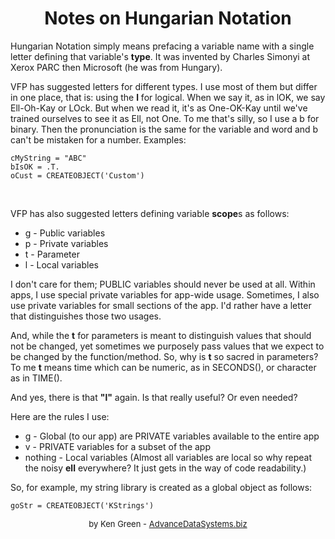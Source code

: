 # <center>Notes on Hungarian Notation</center>

Hungarian Notation simply means prefacing a variable name with a single letter defining that variable's **type**. It was invented by Charles Simonyi at Xerox PARC then Microsoft (he was from Hungary).

VFP has suggested letters for different types. I use most of them but differ in one place, that is: using the **l** for logical. When we say it, as in lOK, we say Ell-Oh-Kay or LOck. But when we read it, it's as One-OK-Kay until we've trained ourselves to see it as Ell, not One. To me that's silly, so I use a b for binary. Then the pronunciation is the same for the variable and word and b can't be mistaken for a number. Examples:
```foxpro
cMyString = "ABC"
bIsOK = .T.
oCust = CREATEOBJECT('Custom')
```
<br>

VFP has also suggested letters defining variable **scope**s as follows:
* g - Public variables
* p - Private variables
* t - Parameter
* l - Local variables

I don't care for them; PUBLIC variables should never be used at all. Within apps, I use special private variables for app-wide usage. Sometimes, I also use private variables for small sections of the app. I'd rather have a letter that distinguishes those two usages.

And, while the **t** for parameters is meant to distinguish values that should not be changed, yet sometimes we purposely pass values that we expect to be changed by the function/method. So, why is **t** so sacred in parameters? To me **t** means time which can be numeric, as in SECONDS(), or character as in TIME().

And yes, there is that **"l"** again. Is that really useful? Or even needed?

Here are the rules I use:
* g - Global (to our app) are PRIVATE variables available to the entire app
* v - PRIVATE variables for a subset of the app
* nothing - Local variables (Almost all variables are local so why repeat the noisy **ell** everywhere? It just gets in the way of code readability.)

So, for example, my string library is created as a global object as follows:
```foxpro
goStr = CREATEOBJECT('KStrings')
```

<font size="2"><center>
by Ken Green - [AdvanceDataSystems.biz](http://AdvanceDataSystems.biz)
</center></font>